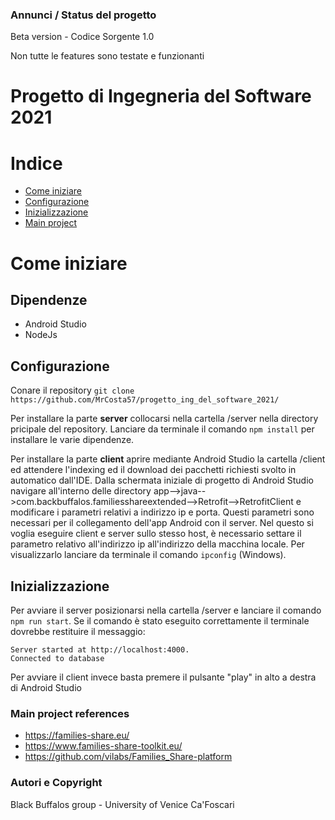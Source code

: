 ### Annunci / Status del progetto
Beta version - Codice Sorgente 1.0

Non tutte le features sono testate e funzionanti

# Progetto di Ingegneria del Software 2021

# Indice

- [Come iniziare](#come-iniziare)
- [Configurazione](#configurazione)
- [Inizializzazione](#inizializzazione)
- [Main project](#main-project)

# Come iniziare
## Dipendenze
- Android Studio
- NodeJs

## Configurazione
Conare il repository ```git clone https://github.com/MrCosta57/progetto_ing_del_software_2021/```

Per installare la parte **server** collocarsi nella cartella /server nella directory pricipale del repository.
Lanciare da terminale il comando ```npm install``` per installare le varie dipendenze.

Per installare la parte **client** aprire mediante Android Studio la cartella /client ed attendere l'indexing ed il download dei pacchetti richiesti svolto in automatico dall'IDE.
Dalla schermata iniziale di progetto di Android Studio navigare all'interno delle directory app-->java-->com.backbuffalos.familiesshareextended-->Retrofit-->RetrofitClient e modificare i parametri relativi a indirizzo ip e porta.
Questi parametri sono necessari per il collegamento dell'app Android con il server.
Nel questo si voglia eseguire client e server sullo stesso host, è necessario settare il parametro relativo all'indirizzo ip all'indirizzo della macchina locale. Per visualizzarlo lanciare da terminale il comando ```ipconfig``` (Windows).


## Inizializzazione
Per avviare il server posizionarsi nella cartella /server e lanciare il comando ```npm run start```.
Se il comando è stato eseguito correttamente il terminale dovrebbe restituire il messaggio:
```
Server started at http://localhost:4000.
Connected to database
```

Per avviare il client invece basta premere il pulsante "play" in alto a destra di Android Studio


### Main project references
- https://families-share.eu/
- https://www.families-share-toolkit.eu/
- https://github.com/vilabs/Families_Share-platform

### Autori e Copyright
Black Buffalos group - University of Venice Ca'Foscari
